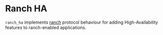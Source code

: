 # Ranch HA

`ranch_ha` implements [ranch](https://github.com/ninenines/ranch)
protocol behaviour for adding High-Availability features to
ranch-enabled applications.
